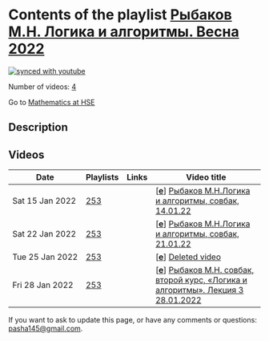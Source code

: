 # Contents of the playlist [Рыбаков М.Н. Логика и алгоритмы. Весна 2022](https://www.youtube.com/playlist?list=PLq3E5oubNNoCfXHDOAtveAPS-L4c6G35z)

[![synced with youtube](https://img.shields.io/github/last-commit/mathphysschool/mathphysschool.github.io/autoupdate1?label=synced%20with%20youtube)](https://github.com/mathphysschool/mathphysschool.github.io/commits/autoupdate1)

Number of videos: [4](#videos)

Go to [Mathematics at HSE](../README.md)

## Description



## Videos

|Date|Playlists|Links|Video title|
|---|---|---|---|
| Sat&nbsp;15&nbsp;Jan&nbsp;2022 | [253](../playlists/253 "Рыбаков М.Н. Логика и алгоритмы. Весна 2022") |  | [[**e**](https://studio.youtube.com/video/YbDQk0SVbIY/edit "Edit")] [Рыбаков М.Н.Логика и алгоритмы, совбак, 14.01.22](https://www.youtube.com/watch?v=YbDQk0SVbIY&list=PLq3E5oubNNoCfXHDOAtveAPS-L4c6G35z) |
| Sat&nbsp;22&nbsp;Jan&nbsp;2022 | [253](../playlists/253 "Рыбаков М.Н. Логика и алгоритмы. Весна 2022") |  | [[**e**](https://studio.youtube.com/video/bVXJeDy1A6g/edit "Edit")] [Рыбаков М.Н.Логика и алгоритмы, совбак, 21.01.22](https://www.youtube.com/watch?v=bVXJeDy1A6g&list=PLq3E5oubNNoCfXHDOAtveAPS-L4c6G35z) |
| Tue&nbsp;25&nbsp;Jan&nbsp;2022 | [253](../playlists/253 "Рыбаков М.Н. Логика и алгоритмы. Весна 2022") |  | [[**e**](https://studio.youtube.com/video/YuQeFFvuDDU/edit "Edit")] [Deleted video](https://www.youtube.com/watch?v=YuQeFFvuDDU&list=PLq3E5oubNNoCfXHDOAtveAPS-L4c6G35z "This video is unavailable.") |
| Fri&nbsp;28&nbsp;Jan&nbsp;2022 | [253](../playlists/253 "Рыбаков М.Н. Логика и алгоритмы. Весна 2022") |  | [[**e**](https://studio.youtube.com/video/bHwNTQp9DsM/edit "Edit")] [Рыбаков М.Н. совбак, второй курс, «Логика и алгоритмы». Лекция 3 28.01.2022](https://www.youtube.com/watch?v=bHwNTQp9DsM&list=PLq3E5oubNNoCfXHDOAtveAPS-L4c6G35z) |


 If you want to ask to update this page, or have any comments or questions: <pasha145@gmail.com>.